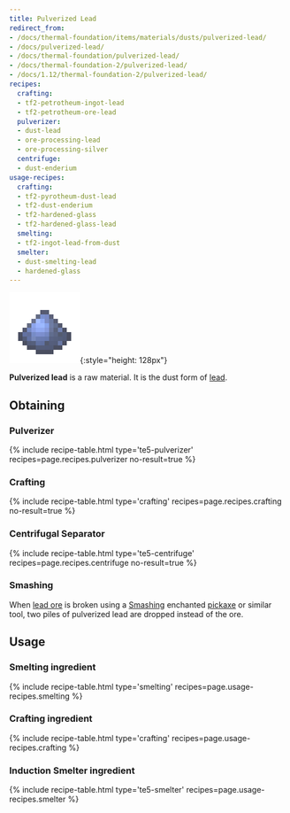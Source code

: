 ```yaml
---
title: Pulverized Lead
redirect_from:
- /docs/thermal-foundation/items/materials/dusts/pulverized-lead/
- /docs/pulverized-lead/
- /docs/thermal-foundation/pulverized-lead/
- /docs/thermal-foundation-2/pulverized-lead/
- /docs/1.12/thermal-foundation-2/pulverized-lead/
recipes:
  crafting:
  - tf2-petrotheum-ingot-lead
  - tf2-petrotheum-ore-lead
  pulverizer:
  - dust-lead
  - ore-processing-lead
  - ore-processing-silver
  centrifuge:
  - dust-enderium
usage-recipes:
  crafting:
  - tf2-pyrotheum-dust-lead
  - tf2-dust-enderium
  - tf2-hardened-glass
  - tf2-hardened-glass-lead
  smelting:
  - tf2-ingot-lead-from-dust
  smelter:
  - dust-smelting-lead
  - hardened-glass
---
```


![Pulverized lead](/assets/images/thermal-foundation-2/dust-lead.png){:style="height: 128px"}


**Pulverized lead** is a raw material. It is the dust form of
[lead](/docs/1.12/thermal-foundation/lead-ingot/).


Obtaining
---------

### Pulverizer
{% include recipe-table.html type='te5-pulverizer' recipes=page.recipes.pulverizer no-result=true %}

### Crafting
{% include recipe-table.html type='crafting' recipes=page.recipes.crafting no-result=true %}

### Centrifugal Separator
{% include recipe-table.html type='te5-centrifuge' recipes=page.recipes.centrifuge no-result=true %}

### Smashing
When [lead ore](/docs/1.12/thermal-foundation/lead-ore/) is broken using a
[Smashing](/docs/1.12/cofh-core/smashing/) enchanted
[pickaxe](https://minecraft.gamepedia.com/Pickaxe) or similar tool, two piles of
pulverized lead are dropped instead of the ore.


Usage
-----

### Smelting ingredient
{% include recipe-table.html type='smelting' recipes=page.usage-recipes.smelting %}

### Crafting ingredient
{% include recipe-table.html type='crafting' recipes=page.usage-recipes.crafting %}

### Induction Smelter ingredient
{% include recipe-table.html type='te5-smelter' recipes=page.usage-recipes.smelter %}
